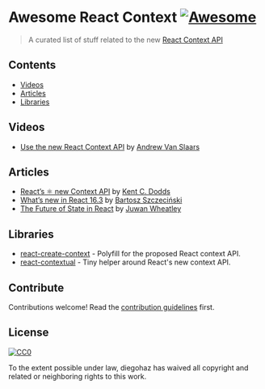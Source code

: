 # Awesome React Context [![Awesome](https://cdn.rawgit.com/sindresorhus/awesome/d7305f38d29fed78fa85652e3a63e154dd8e8829/media/badge.svg)](https://github.com/sindresorhus/awesome)

> A curated list of stuff related to the new [React Context API](https://github.com/reactjs/rfcs/blob/master/text/0002-new-version-of-context.md)


## Contents

- [Videos](#videos)
- [Articles](#articles)
- [Libraries](#libraries)


## Videos

- [Use the new React Context API](https://egghead.io/lessons/react-use-the-new-react-context-api) by [Andrew Van Slaars](https://twitter.com/avanslaars)


## Articles

- [React’s ⚛️ new Context API](https://medium.com/dailyjs/reacts-%EF%B8%8F-new-context-api-70c9fe01596b) by [Kent C. Dodds](https://twitter.com/kentcdodds)
- [What’s new in React 16.3](https://medium.com/@baphemot/whats-new-in-react-16-3-d2c9b7b6193b) by [Bartosz Szczeciński](https://twitter.com/btmpl)
- [The Future of State in React](https://jwheatley.co/the-future-of-state-in-react/) by [Juwan Wheatley](https://twitter.com/fiber_god)


## Libraries

- [react-create-context](https://github.com/jamiebuilds/create-react-context) - Polyfill for the proposed React context API.
- [react-contextual](https://github.com/drcmda/react-contextual) - Tiny helper around React's new context API.


## Contribute

Contributions welcome! Read the [contribution guidelines](contributing.md) first.


## License

[![CC0](http://mirrors.creativecommons.org/presskit/buttons/88x31/svg/cc-zero.svg)](http://creativecommons.org/publicdomain/zero/1.0)

To the extent possible under law, diegohaz has waived all copyright and
related or neighboring rights to this work.
